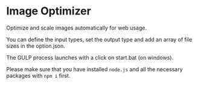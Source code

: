 # Image Optimizer
 Optimize and scale images automatically for web usage.

 You can define the input types, set the output type and add an array of file sizes in the option.json.

 The GULP process launches with a click on start.bat (on windows).
 
 Please make sure that you have installed ```node.js``` and all the necessary packages with ```npm i``` first.

